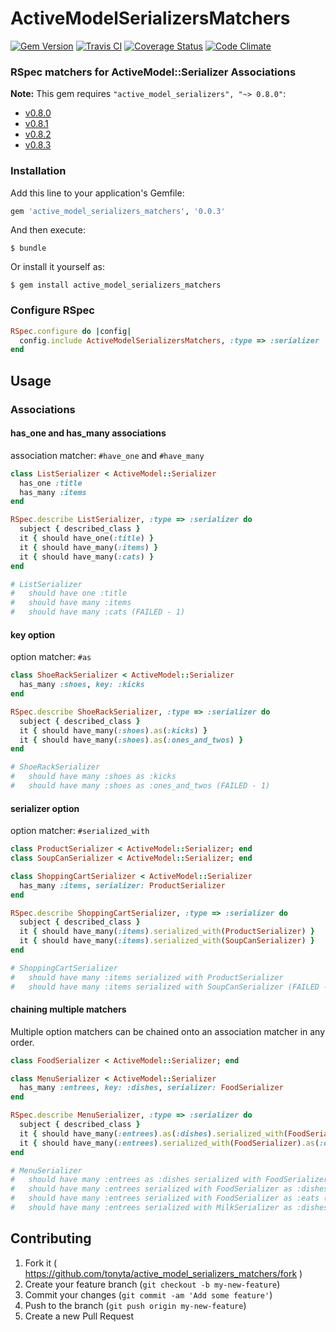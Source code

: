 # ActiveModelSerializersMatchers
[![Gem Version][gem_version_badge]][rubygems]
[![Travis CI][travis_badge]][travis]
[![Coverage Status][coverage_badge]][coverage]
[![Code Climate][codeclimate_badge]][codeclimate]
### RSpec matchers for ActiveModel::Serializer Associations

**Note:** This gem requires `"active_model_serializers", "~> 0.8.0"`:
- [v0.8.0](https://github.com/rails-api/active_model_serializers/tree/v0.8.0)
- [v0.8.1](https://github.com/rails-api/active_model_serializers/tree/v0.8.1)
- [v0.8.2](https://github.com/rails-api/active_model_serializers/tree/v0.8.2)
- [v0.8.3](https://github.com/rails-api/active_model_serializers/tree/v0.8.3)

### Installation

Add this line to your application's Gemfile:

```ruby
gem 'active_model_serializers_matchers', '0.0.3'
```

And then execute:

    $ bundle

Or install it yourself as:

    $ gem install active_model_serializers_matchers

### Configure RSpec
``` ruby
RSpec.configure do |config|
  config.include ActiveModelSerializersMatchers, :type => :serializer
end
```

## Usage

### Associations

#### has_one and has_many associations

association matcher: `#have_one` and `#have_many`

``` ruby
class ListSerializer < ActiveModel::Serializer
  has_one :title
  has_many :items
end

RSpec.describe ListSerializer, :type => :serializer do
  subject { described_class }
  it { should have_one(:title) }
  it { should have_many(:items) }
  it { should have_many(:cats) }
end

# ListSerializer
#   should have one :title
#   should have many :items
#   should have many :cats (FAILED - 1)
```

#### key option

option matcher: `#as`

``` ruby
class ShoeRackSerializer < ActiveModel::Serializer
  has_many :shoes, key: :kicks
end

RSpec.describe ShoeRackSerializer, :type => :serializer do
  subject { described_class }
  it { should have_many(:shoes).as(:kicks) }
  it { should have_many(:shoes).as(:ones_and_twos) }
end

# ShoeRackSerializer
#   should have many :shoes as :kicks
#   should have many :shoes as :ones_and_twos (FAILED - 1)
```

#### serializer option

option matcher: `#serialized_with`

``` ruby
class ProductSerializer < ActiveModel::Serializer; end
class SoupCanSerializer < ActiveModel::Serializer; end

class ShoppingCartSerializer < ActiveModel::Serializer
  has_many :items, serializer: ProductSerializer
end

RSpec.describe ShoppingCartSerializer, :type => :serializer do
  subject { described_class }
  it { should have_many(:items).serialized_with(ProductSerializer) }
  it { should have_many(:items).serialized_with(SoupCanSerializer) }
end

# ShoppingCartSerializer
#   should have many :items serialized with ProductSerializer
#   should have many :items serialized with SoupCanSerializer (FAILED - 1)
```

#### chaining multiple matchers

Multiple option matchers can be chained onto an association matcher in any order.

``` ruby
class FoodSerializer < ActiveModel::Serializer; end

class MenuSerializer < ActiveModel::Serializer
  has_many :entrees, key: :dishes, serializer: FoodSerializer
end

RSpec.describe MenuSerializer, :type => :serializer do
  subject { described_class }
  it { should have_many(:entrees).as(:dishes).serialized_with(FoodSerializer) }
  it { should have_many(:entrees).serialized_with(FoodSerializer).as(:dishes) }
end

# MenuSerializer
#   should have many :entrees as :dishes serialized with FoodSerializer
#   should have many :entrees serialized with FoodSerializer as :dishes
#   should have many :entrees serialized with FoodSerializer as :eats (FAILED - 1)
#   should have many :entrees serialized with MilkSerializer as :dishes (FAILED - 2)
```

## Contributing

1. Fork it ( https://github.com/tonyta/active_model_serializers_matchers/fork )
2. Create your feature branch (`git checkout -b my-new-feature`)
3. Commit your changes (`git commit -am 'Add some feature'`)
4. Push to the branch (`git push origin my-new-feature`)
5. Create a new Pull Request

[gem_version_badge]: http://img.shields.io/gem/v/active_model_serializers_matchers.svg?style=flat
[rubygems]: http://rubygems.org/gems/active_model_serializers_matchers

[travis_badge]: http://img.shields.io/travis/tonyta/active_model_serializers_matchers.svg?style=flat
[travis]: https://travis-ci.org/tonyta/active_model_serializers_matchers

[coverage_badge]: https://img.shields.io/coveralls/tonyta/active_model_serializers_matchers.svg?style=flat
[coverage]: https://coveralls.io/r/tonyta/active_model_serializers_matchers?branch=objectify-association-matchers

[codeclimate_badge]: https://img.shields.io/codeclimate/github/tonyta/active_model_serializers_matchers.svg?style=flat
[codeclimate]: https://codeclimate.com/github/tonyta/active_model_serializers_matchers
